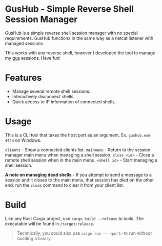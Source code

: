 # GusHub - Simple Reverse Shell Session Manager

GusHub is a simple reverse shell session manager with no special requirements. GusHub functions in the same way as a netcat listener with managed sessions.

This works with any reverse shell, however I developed the tool to manage my [gus](https://github.com/JohnSwiftC/gus) sessions. Have fun!

# Features

- Manage several remote shell sessions.
- Interactively disconnect shells.
- Quick access to IP information of connected shells.

# Usage

This is a CLI tool that takes the host port as an argument. Ex. `gushub.exe 4444` on Windows.

`clients` - Show a connected clients list.
`mainmenu` - Return to the session manager main menu when managing a shell session.
`close <id>` - Close a remote shell session when in the main menu.
`<shell id>` - Start managing a shell session.

**A note on managing dead shells** - If you attempt to send a message to a session and it closes to the main menu, that session has died on the other end.
run the `close` command to clear it from your client list.

# Build

Like any Rust Cargo project, use `cargo build --release` to build. The executable will be found in `/target/release`.

> Technically, you could also use `cargo run -- <port>` to run without building a binary.